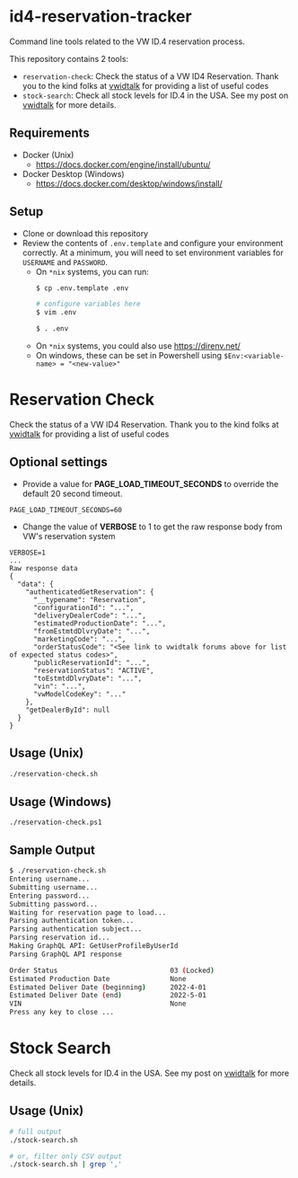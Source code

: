 # id4-reservation-tracker

Command line tools related to the VW ID.4 reservation process.

This repository contains 2 tools:

 - `reservation-check`: Check the status of a VW ID4 Reservation. Thank you to the kind folks at [vwidtalk](https://www.vwidtalk.com/threads/production-order-status-codes-find-what-is-happening-with-my-order.3292/) for providing a list of useful codes
 - `stock-search`: Check all stock levels for ID.4 in the USA. See my post on [vwidtalk](https://www.vwidtalk.com/threads/how-i-found-an-out-of-state-id-4-in-under-1-week.5361/) for more details.

## Requirements
- Docker (Unix)
  - https://docs.docker.com/engine/install/ubuntu/
- Docker Desktop (Windows) 
  - https://docs.docker.com/desktop/windows/install/

## Setup
- Clone or download this repository
- Review the contents of `.env.template` and configure your environment correctly. At a minimum, you will need to set environment variables for `USERNAME` and `PASSWORD`.
  - On `*nix` systems, you can run:
    ```bash
    $ cp .env.template .env
    
    # configure variables here
    $ vim .env
    
    $ . .env
    ```
  - On `*nix` systems, you could also use https://direnv.net/
  - On windows, these can be set in Powershell using `$Env:<variable-name> = "<new-value>"`

# Reservation Check

Check the status of a VW ID4 Reservation. Thank you to the kind folks at [vwidtalk](https://www.vwidtalk.com/threads/production-order-status-codes-find-what-is-happening-with-my-order.3292/) for providing a list of useful codes

## Optional settings
  - Provide a value for **PAGE_LOAD_TIMEOUT_SECONDS** to override the default 20 second timeout.
  ```
  PAGE_LOAD_TIMEOUT_SECONDS=60
  ```
  - Change the value of **VERBOSE** to 1 to get the raw response body from VW's reservation system
  ```
  VERBOSE=1
  ...
  Raw response data
  {
    "data": {
      "authenticatedGetReservation": {
        "__typename": "Reservation",
        "configurationId": "...",
        "deliveryDealerCode": "...",
        "estimatedProductionDate": "...",
        "fromEstmtdDlvryDate": "...",
        "marketingCode": "...",
        "orderStatusCode": "<See link to vwidtalk forums above for list of expected status codes>",
        "publicReservationId": "...",
        "reservationStatus": "ACTIVE",
        "toEstmtdDlvryDate": "...",
        "vin": "...",
        "vwModelCodeKey": "..."
      },
      "getDealerById": null
    }
  }
  ```

## Usage (Unix)

```bash
./reservation-check.sh
```

## Usage (Windows)
```
./reservation-check.ps1
```

## Sample Output

```bash
$ ./reservation-check.sh
Entering username...
Submitting username...
Entering password...
Submitting password...
Waiting for reservation page to load...
Parsing authentication token...
Parsing authentication subject...
Parsing reservation id...
Making GraphQL API: GetUserProfileByUserId
Parsing GraphQL API response

Order Status                            03 (Locked)
Estimated Production Date               None
Estimated Deliver Date (beginning)      2022-4-01
Estimated Deliver Date (end)            2022-5-01
VIN                                     None
Press any key to close ...
```

# Stock Search

Check all stock levels for ID.4 in the USA. See my post on [vwidtalk](https://www.vwidtalk.com/threads/how-i-found-an-out-of-state-id-4-in-under-1-week.5361/) for more details.

## Usage (Unix)

```bash
# full output
./stock-search.sh

# or, filter only CSV output
./stock-search.sh | grep ','
```
